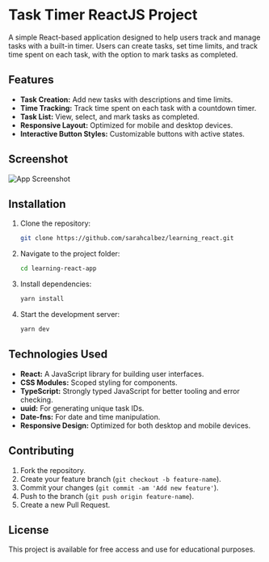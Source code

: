 # Task Timer ReactJS Project

A simple React-based application designed to help users track and manage tasks with a built-in timer. Users can create tasks, set time limits, and track time spent on each task, with the option to mark tasks as completed.

## Features

- **Task Creation:** Add new tasks with descriptions and time limits.
- **Time Tracking:** Track time spent on each task with a countdown timer.
- **Task List:** View, select, and mark tasks as completed.
- **Responsive Layout:** Optimized for mobile and desktop devices.
- **Interactive Button Styles:** Customizable buttons with active states.

## Screenshot

![App Screenshot](./src/assets/screenshot.png)

## Installation

1. Clone the repository:
   ```bash
   git clone https://github.com/sarahcalbez/learning_react.git

2.	Navigate to the project folder:

    ```bash
    cd learning-react-app
3.	Install dependencies:
    ```bash
    yarn install
4.	Start the development server:
    ```bash
    yarn dev


## Technologies Used

-  **React:** A JavaScript library for building user interfaces.
-  **CSS Modules:** Scoped styling for components.
-  **TypeScript:** Strongly typed JavaScript for better tooling and error checking.
-  **uuid:** For generating unique task IDs.
-  **Date-fns:** For date and time manipulation.
-  **Responsive Design:** Optimized for both desktop and mobile devices.

## Contributing

1. Fork the repository.
2. Create your feature branch (`git checkout -b feature-name`).
3. Commit your changes (`git commit -am 'Add new feature'`).
4. Push to the branch (`git push origin feature-name`).
5. Create a new Pull Request.

## License

This project is available for free access and use for educational purposes.